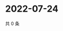 # 2022-07-24

共 0 条

<!-- BEGIN WEIBO -->
<!-- 最后更新时间 Sun Jul 24 2022 14:19:21 GMT+0800 (China Standard Time) -->

<!-- END WEIBO -->
